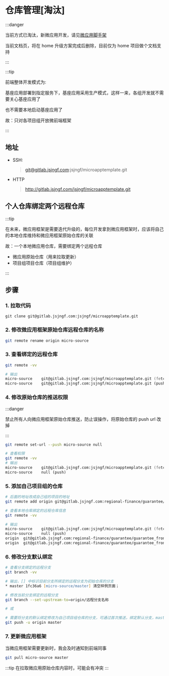 # 仓库管理[淘汰]

:::danger

当前方式已淘汰，新微应用开发，请见[微应用脚手架](../micro-cli/index.md)

当前文档页，将在 home 升级方案完成后删除，目前仅为 home 项目做个文档支持

:::

:::tip

前端整体开发模式为:

基座应用部署到指定服务下，基座应用采用生产模式，这样一来，各组开发就不需要关心基座应用了

也不需要本地启动基座应用了

故：只对各项目组开放微前端框架

:::

## 地址

* SSH:
    > git@gitlab.jsjngf.com:jsjngf/microapptemplate.git

* HTTP
    > http://gitlab.jsjngf.com/jsjngf/microapptemplate.git

## 个人仓库绑定两个远程仓库

:::tip

在未来，微应用框架是需要迭代升级的，每位开发拿到微应用框架时，应该将自己的本地仓库维持和微应用框架原始仓库的关联

故：一个本地微应用仓库，需要绑定两个远程仓库

* 微应用原始仓库（用来拉取更新）
* 项目组项目仓库（项目组维护）

:::

## 步骤

### 1. 拉取代码

```shell
git clone git@gitlab.jsjngf.com:jsjngf/microapptemplate.git
```

### 2. 修改微应用框架原始仓库远程仓库的名称

```zsh
git remote rename origin micro-source
```

### 3. 查看绑定的远程仓库

```zsh
git remote -vv

# 输出
micro-source    git@gitlab.jsjngf.com:jsjngf/microapptemplate.git (fetch)
micro-source    git@gitlab.jsjngf.com:jsjngf/microapptemplate.git (push)
```

### 4. 修改原始仓库的推送权限

:::danger

禁止所有人向微应用框架原始仓库推送，防止误操作，将原始仓库的 push url 改掉

:::

```zsh
git remote set-url --push micro-source null

# 查看权限
git remote -vv
# 输出
micro-source    git@gitlab.jsjngf.com:jsjngf/microapptemplate.git (fetch)
micro-source    null (push)
```

### 5. 添加自己项目组的仓库

```zsh
# 后面的地址改成自己组的项目的地址
git remote add origin git@gitlab.jsjngf.com:regional-finance/guarantee/guarantee_front.git

# 查看本地仓库绑定的远程仓库信息
git remote -vv

# 输出
micro-source    git@gitlab.jsjngf.com:jsjngf/microapptemplate.git (fetch)
micro-source    null (push)
origin  git@gitlab.jsjngf.com:regional-finance/guarantee/guarantee_front.git (fetch)
origin  git@gitlab.jsjngf.com:regional-finance/guarantee/guarantee_front.git (push)
```

### 6. 修改分支默认绑定

```zsh
# 查看分支绑定的远程分支
git branch -vv 

# 输出，[] 中标识目前分支所绑定的远程分支为初始仓库的分支
* master 1fc36a6 [micro-source/master] 清空样例页面；

# 修改当前分支绑定的远程分支
git branch --set-upstream-to=origin/远程分支名称

# 或

# 需要将分支的默认绑定修改为自己项目组仓库的分支，可通过首次推送，绑定默认分支，master -> origin master
git push -u origin master
```

### 7. 更新微应用框架

当微应用框架需要更新时，我会及时通知到前端同事

```zsh
git pull micro-source master
```

:::tip
在拉取微应用原始仓库内容时，可能会有冲突
:::
